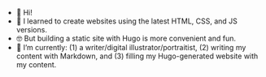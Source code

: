 - 👋 Hi!
- 👀 I learned to create websites using the latest HTML, CSS, and JS versions.
- 🤓 But building a static site with Hugo is more convenient and fun.
- 🌱 I’m currently: (1) a writer/digital illustrator/portraitist, (2) writing my content with Markdown, and (3) filling my Hugo-generated website with my content.

<!---
rubymoonhead/rubymoonhead is a ✨ special ✨ repository because its `README.md` (this file) appears on your GitHub profile.
You can click the Preview link to take a look at your changes.
--->
